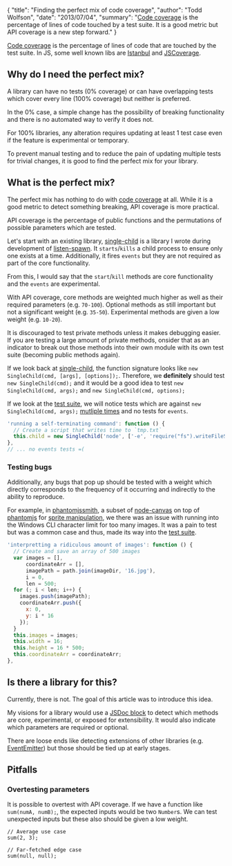 {
  "title": "Finding the perfect mix of code coverage",
  "author": "Todd Wolfson",
  "date": "2013/07/04",
  "summary": "[Code coverage](https://en.wikipedia.org/wiki/Code_coverage) is the percentage of lines of code touched by a test suite. It is a good metric but API coverage is a new step forward."
}

[Code coverage][code-cov] is the percentage of lines of code that are touched by the test suite. In JS, some well known libs are [Istanbul][istanbul] and [JSCoverage][js-cov].

[code-cov]: https://en.wikipedia.org/wiki/Code_coverage
[istanbul]: https://github.com/gotwarlost/istanbul
[js-cov]: http://siliconforks.com/jscoverage/

## Why do I need the perfect mix?

A library can have no tests (0% coverage) or can have overlapping tests which cover every line (100% coverage) but neither is preferred.

In the 0% case, a simple change has the possibility of breaking functionality and there is no automated way to verify it does not.

For 100% libraries, any alteration requires updating at least 1 test case even if the feature is experimental or temporary.

To prevent manual testing and to reduce the pain of updating multiple tests for trivial changes, it is good to find the perfect mix for your library.

## What is the perfect mix?

The perfect mix has nothing to do with [code coverage][code-cov] at all. While it is a good metric to detect something breaking, API coverage is more practical.

API coverage is the percentage of public functions and the permutations of possible parameters which are tested.

Let's start with an existing library, [single-child][single-child] is a library I wrote during development of [listen-spawn][listen-spawn]. It `starts`/`kills` a child process to ensure only one exists at a time. Additionally, it fires `events` but they are not required as part of the core functionality.

[single-child]: https://github.com/twolfson/single-child
[listen-spawn]: https://github.com/twolfson/listen-spawn

From this, I would say that the `start`/`kill` methods are core functionality and the `events` are experimental.

With API coverage, core methods are weighted much higher as well as their required parameters (e.g. `70-100`). Optional methods as still important but not a significant weight (e.g. `35-50`). Experimental methods are given a low weight (e.g. `10-20`).

It is discouraged to test private methods unless it makes debugging easier. If you are testing a large amount of private methods, onsider that as an indicator to break out those methods into their own module with its own test suite (becoming public methods again).

If we look back at [single-child][single-child], the function signature looks like `new SingleChild(cmd, [args], [options]);`. Therefore, we **definitely** should test `new SingleChild(cmd);` and it would be a good idea to test `new SingleChild(cmd, args);` and `new SingleChild(cmd, options);`

If we look at the [test suite][child-tests], we will notice tests which are against `new SingleChild(cmd, args);` [mutliple times][cmd-args-tests] and no tests for `events`.

```js
'running a self-terminating command': function () {
  // Create a script that writes time to `tmp.txt`
  this.child = new SingleChild('node', ['-e', 'require("fs").writeFileSync("tmp.txt", +new Date())']);
},
// ... no events tests =(
```

[child-tests]: https://github.com/twolfson/single-child/tree/91d15a69c091a65273284e5310ffbc4a341500d4/test
[cmd-args-tests]: https://github.com/twolfson/single-child/blob/91d15a69c091a65273284e5310ffbc4a341500d4/test/single-child_test.content.js#L37-L41

### Testing bugs

Additionally, any bugs that pop up should be tested with a weight which directly corresponds to the frequency of it occurring and indirectly to the ability to reproduce.

For example, in [phantomjssmith][phantomjssmith], a subset of [node-canvas][node-canvas] on top of [phantomjs][phantomjs] for [sprite manipulation][spritesmith], we there was an issue with running into the Windows CLI character limit for too many images. It was a pain to test but was a common case and thus, made its way into the [test suite][phantomjssmith-test].

```js
'interpretting a ridiculous amount of images': function () {
  // Create and save an array of 500 images
  var images = [],
      coordinateArr = [],
      imagePath = path.join(imageDir, '16.jpg'),
      i = 0,
      len = 500;
  for (; i < len; i++) {
    images.push(imagePath);
    coordinateArr.push({
      x: 0,
      y: i * 16
    });
  }
  this.images = images;
  this.width = 16;
  this.height = 16 * 500;
  this.coordinateArr = coordinateArr;
},
```

[phantomjssmith]: https://github.com/twolfson/phantomjssmith
[node-canvas]: https://github.com/LearnBoost/node-canvas
[phantomjs]: https://github.com/twolfson/phantomjssmith
[spritesmith]: https://github.com/Ensighten/spritesmith
[phantomjssmith-issue]: https://github.com/Ensighten/spritesmith/issues/11
[phantomjssmith-test]: https://github.com/twolfson/spritesmith-engine-test/blob/932a6e9f34837cccb55f6fde070ae7998cda61fb/test_content.js#L41-L59

## Is there a library for this?
Currently, there is not. The goal of this article was to introduce this idea.

My visions for a library would use a [JSDoc block][jsdoc] to detect which methods are core, experimental, or exposed for extensibility. It would also indicate which parameters are required or optional.

There are loose ends like detecting extensions of other libraries (e.g. [EventEmitter][event-emitter]) but those should be tied up at early stages.

[jsdoc]: http://v3.javascriptmvc.com/docs/DocumentJS.html#
[event-emitter]: http://nodejs.org/api/events.html

## Pitfalls
### Overtesting parameters
It is possible to overtest with API coverage. If we have a function like `sum(numA, numB);`, the expected inputs would be two `Number`s. We can test unexpected inputs but these also should be given a low weight.

```
// Average use case
sum(2, 3);

// Far-fetched edge case
sum(null, null);
```

